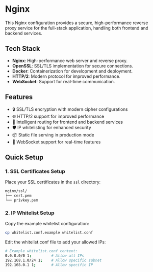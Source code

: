 # Nginx

This Nginx configuration provides a secure, high-performance reverse proxy service for the full-stack application, handling both frontend and backend services.

## Tech Stack

- **Nginx**: High-performance web server and reverse proxy.
- **OpenSSL**: SSL/TLS implementation for secure connections.
- **Docker**: Containerization for development and deployment.
- **HTTP/2**: Modern protocol for improved performance.
- **WebSocket**: Support for real-time communication.

## Features

- 🔒 SSL/TLS encryption with modern cipher configurations
- 🌐 HTTP/2 support for improved performance
- 🔄 Intelligent routing for frontend and backend services
- 🛡️ IP whitelisting for enhanced security
- 📦 Static file serving in production mode
- 🔌 WebSocket support for real-time features

## Quick Setup

### 1. SSL Certificates Setup

Place your SSL certificates in the `ssl` directory:
```bash
nginx/ssl/
├── cert.pem
└── privkey.pem
```

### 2. IP Whitelist Setup

Copy the example whitelist configuration:
```bash
cp whitelist.conf.example whitelist.conf
```

Edit the whitelist.conf file to add your allowed IPs:
```bash
# Example whitelist.conf content:
0.0.0.0/0 1;         # Allow all IPs
192.168.1.0/24 1;    # Allow specific subnet
192.168.0.1 1;       # Allow specific IP
```
